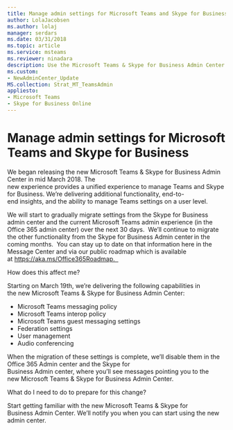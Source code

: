 ```yaml
---
title: Manage admin settings for Microsoft Teams and Skype for Business
author: LolaJacobsen
ms.author: lolaj
manager: serdars
ms.date: 03/31/2018
ms.topic: article
ms.service: msteams
ms.reviewer: ninadara
description: Use the Microsoft Teams & Skype for Business Admin Center to manage tenant-wide and user settings.
ms.custom:
- NewAdminCenter_Update
MS.collection: Strat_MT_TeamsAdmin
appliesto: 
- Microsoft Teams
- Skype for Business Online
---
```


Manage admin settings for Microsoft Teams and Skype for Business
======================================================

We began releasing the new Microsoft Teams & Skype for Business Admin Center in mid March 2018. The new experience provides a unified experience to manage Teams and Skype for Business. We’re delivering additional functionality, end-to-end insights, and the ability to manage Teams settings on a user level.  

We will start to gradually migrate settings from the Skype for Business admin center and the current Microsoft Teams admin experience (in the Office 365 admin center) over the next 30 days.  We’ll continue to migrate the other functionality from the Skype for Business Admin center in the coming months.  You can stay up to date on that information here in the Message Center and via our public roadmap which is available at https://aka.ms/Office365Roadmap.  

How does this affect me?  

Starting on March 19th, we’re delivering the following capabilities in the new Microsoft Teams & Skype for Business Admin Center: 

- Microsoft Teams messaging policy
- Microsoft Teams interop policy
- Microsoft Teams guest messaging settings 
- Federation settings 
- User management 
- Audio conferencing 


When the migration of these settings is complete, we’ll disable them in the Office 365 Admin center and the Skype for Business Admin center, where you’ll see messages pointing you to the new Microsoft Teams & Skype for Business Admin Center. 

What do I need to do to prepare for this change? 

Start getting familiar with the new Microsoft Teams & Skype for Business Admin Center. We’ll notify you when you can start using the new admin center. 

